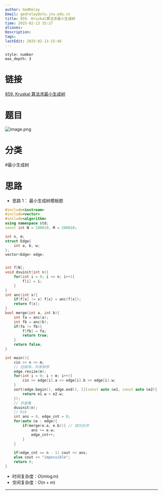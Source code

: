 ```yaml
---
author: GedRelay
Email: gedrelay@stu.jnu.edu.cn
title: 859. Kruskal算法求最小生成树
time: 2025-02-13 15:27
aliases: 
Description: 
tags: 
lastEdit: 2025-02-13-15:46
---
```


```toc
style: number
max_depth: 3
```

# 链接
[859. Kruskal 算法求最小生成树](https://www.acwing.com/problem/content/861/) 

# 题目
![image.png](https://ged-pic-bed.oss-cn-guangzhou.aliyuncs.com/img/202502131528431.png)


# 分类
#最小生成树 

# 思路
- 思路 1：
最小生成树模板题 

```cpp
#include<iostream>
#include<vector>
#include<algorithm>
using namespace std;
const int N = 100010, M = 200010;

int n, m;
struct Edge{
    int a, b, w;
};
vector<Edge> edge;


int f[N];
void dsuinit(int n){
    for(int i = 0; i <= n; i++){
        f[i] = i;
    }
}
int anc(int x){
    if(f[x] != x) f[x] = anc(f[x]);
    return f[x];
}
bool merge(int a, int b){
    int fa = anc(a);
    int fb = anc(b);
    if(fa != fb){
        f[fb] = fa;
        return true;
    }
    return false;
}

int main(){
    cin >> n >> m;
    // 边排序，升序排序
    edge.resize(m);
    for(int i = 0; i < m; i++){
        cin >> edge[i].a >> edge[i].b >> edge[i].w;
    }
    sort(edge.begin(), edge.end(), [](const auto &e1, const auto &e2){
        return e1.w < e2.w;
    });
    // 并查集
    dsuinit(n);
    // Ksk
    int ans = 0, edge_cnt = 0;
    for(auto &e : edge){
        if(merge(e.a, e.b)){ // 成功合并
            ans += e.w;
            edge_cnt++;
        }
    }
    
    if(edge_cnt == n - 1) cout << ans;
    else cout << "impossible";
    return 0;
}
```


- 时间复杂度：${O\left( m\log m \right)  }$ 
- 空间复杂度：${O\left( n+m \right)  }$ 


---

